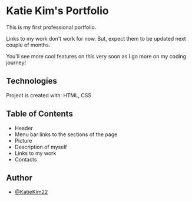 
# Katie Kim's Portfolio

This is my first professional portfolio. 

Links to my work don't work for now. But, expect them to be updated next couple of months. 

You'll see more cool features on this very soon as I go more on my coding journey!

## Technologies

Project is created with:
HTML, CSS


## Table of Contents

- Header
- Menu bar links to the sections of the page
- Picture
- Description of myself
- Links to my work
- Contacts


## Author

- [@KatieKim22](https://github.com/KatieKim22)
